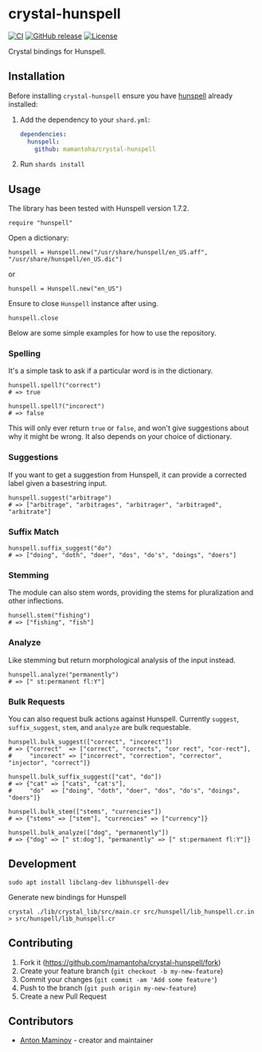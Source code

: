 # crystal-hunspell

[![CI](https://github.com/mamantoha/crystal-hunspell/actions/workflows/ci.yml/badge.svg)](https://github.com/mamantoha/crystal-hunspell/actions/workflows/ci.yml)
[![GitHub release](https://img.shields.io/github/release/mamantoha/crystal-hunspell.svg)](https://github.com/mamantoha/crystal-hunspell/releases)
[![License](https://img.shields.io/github/license/mamantoha/crystal-hunspell.svg)](https://github.com/mamantoha/crystal-hunspell/blob/master/LICENSE)

Crystal bindings for Hunspell.

## Installation

Before installing `crystal-hunspell` ensure you have [hunspell](https://github.com/hunspell/hunspell) already installed:

1. Add the dependency to your `shard.yml`:

   ```yaml
   dependencies:
     hunspell:
       github: mamantoha/crystal-hunspell
   ```

2. Run `shards install`

## Usage

The library has been tested with Hunspell version 1.7.2.

```crystal
require "hunspell"
```

Open a dictionary:

```crystal
hunspell = Hunspell.new("/usr/share/hunspell/en_US.aff", "/usr/share/hunspell/en_US.dic")
```

or

```crystal
hunspell = Hunspell.new("en_US")
```

Ensure to close `Hunspell` instance after using.

```crystal
hunspell.close
```

Below are some simple examples for how to use the repository.

### Spelling

It's a simple task to ask if a particular word is in the dictionary.

```crystal
hunspell.spell?("correct")
# => true

hunspell.spell?("incorect")
# => false
```

This will only ever return `true` or `false`, and won't give suggestions about why it might be wrong. It also depends on your choice of dictionary.

### Suggestions

If you want to get a suggestion from Hunspell, it can provide a corrected label given a basestring input.

```crystal
hunspell.suggest("arbitrage")
# => ["arbitrage", "arbitrages", "arbitrager", "arbitraged", "arbitrate"]
```

### Suffix Match

```crystal
hunspell.suffix_suggest("do")
# => ["doing", "doth", "doer", "dos", "do's", "doings", "doers"]
```

### Stemming

The module can also stem words, providing the stems for pluralization and other inflections.

```crystal
hunsell.stem("fishing")
# => ["fishing", "fish"]
```

### Analyze

Like stemming but return morphological analysis of the input instead.

```crystal
hunspell.analyze("permanently")
# => [" st:permanent fl:Y"]
```

### Bulk Requests

You can also request bulk actions against Hunspell. Currently `suggest`, `suffix_suggest`, `stem`, and `analyze` are bulk requestable.

```crystal
hunspell.bulk_suggest(["correct", "incorect"])
# => {"correct"  => ["correct", "corrects", "cor rect", "cor-rect"],
#     "incorect" => ["incorrect", "correction", "corrector", "injector", "correct"]}

hunspell.bulk_suffix_suggest(["cat", "do"])
# => {"cat" => ["cats", "cat's"],
#     "do"  => ["doing", "doth", "doer", "dos", "do's", "doings", "doers"]}

hunspell.bulk_stem(["stems", "currencies"])
# => {"stems" => ["stem"], "currencies" => ["currency"]}

hunspell.bulk_analyze(["dog", "permanently"])
# => {"dog" => [" st:dog"], "permanently" => [" st:permanent fl:Y"]}
```

## Development

```
sudo apt install libclang-dev libhunspell-dev
```

Generate new bindings for Hunspell

```console
crystal ./lib/crystal_lib/src/main.cr src/hunspell/lib_hunspell.cr.in > src/hunspell/lib_hunspell.cr
```

## Contributing

1. Fork it (<https://github.com/mamantoha/crystal-hunspell/fork>)
2. Create your feature branch (`git checkout -b my-new-feature`)
3. Commit your changes (`git commit -am 'Add some feature'`)
4. Push to the branch (`git push origin my-new-feature`)
5. Create a new Pull Request

## Contributors

- [Anton Maminov](https://github.com/mamantoha) - creator and maintainer
